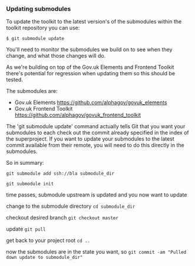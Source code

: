 ### Updating submodules

To update the toolkit to the latest version's of the submodules within the toolkit repository you can use:

`$ git submodule update`

You'll need to monitor the submodules we build on to see when they change, and what those changes will do.

As we're building on top of the Gov.uk Elements and Frontend Toolkit there's potential for regression when updating them so this should be tested.

The submodules are:

* Gov.uk Elements <https://github.com/alphagov/govuk_elements>
* Gov.uk Frontend Toolkit <https://github.com/alphagov/govuk_frontend_toolkit>

The 'git submodule update' command actually tells Git that you want your submodules to each check out the commit already specified in the index of the superproject. If you want to update your submodules to the latest commit available from their remote, you will need to do this directly in the submodules.

So in summary:

`git submodule add ssh://bla submodule_dir`

`git submodule init`

time passes, submodule upstream is updated and you now want to update

change to the submodule directory
`cd submodule_dir`

checkout desired branch
`git checkout master`

update
`git pull`

get back to your project root
`cd ..`

now the submodules are in the state you want, so
`git commit -am "Pulled down update to submodule_dir"`
